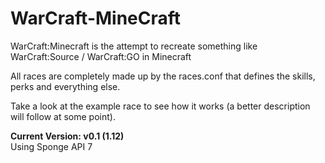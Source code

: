 # WarCraft-MineCraft
WarCraft:Minecraft is the attempt to recreate something like WarCraft:Source / WarCraft:GO in Minecraft

All races are completely made up by the races.conf that defines the skills, perks and everything else.

Take a look at the example race to see how it works (a better description will follow at some point).

**Current Version: v0.1 (1.12)**<br>
Using Sponge API 7

